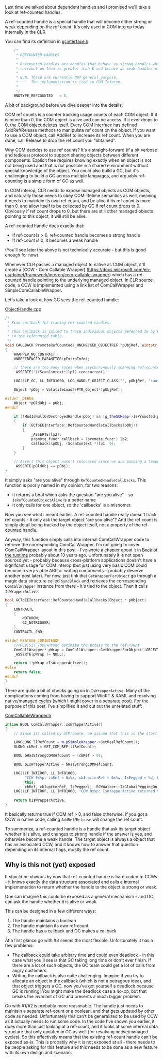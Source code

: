 
Last time we talked about dependent handles and I promised we'll take a look at ref-counted handles. 

A ref-counted handle is a special handle that will become either strong or weak depending on the ref count. It's only used in COM interop today internally in the CLR. 

You can find its definition in [gcinterface.h](https://github.com/dotnet/coreclr/blob/dev/release/2.0.0/src/gc/gcinterface.h#L311-L321)

```c++
    /*
     * REFCOUNTED HANDLES
     *
     * Refcounted handles are handles that behave as strong handles while the
     * refcount on them is greater than 0 and behave as weak handles otherwise.
     *
     * N.B. These are currently NOT general purpose.
     *      The implementation is tied to COM Interop.
     *
     */
    HNDTYPE_REFCOUNTED   = 5,
```

A bit of background before we dive deeper into the details:

COM ref counts is a counter tracking usage counts of each COM object. If it is more than 0, the COM object is alive and can be access. If it ever drops to 0, the COM object deletes itself. Every COM interface has defined AddRef/Release methods to manipulate ref count on the object. If you want to use a COM object, call AddRef to increase its ref count. When you are done, call Release to drop the ref count you "obtained". 

Why COM decides to use ref counts? It's a straight-forward (if a bit verbose and tedious) protocol to support sharing objects between different components. Explicit free requires knowing exactly when an object is not not being used and that is not possible in a shared environment without special knowledge of the object. You could also build a GC, but it's challenging to build a GC across multiple languages, and arguably ref-counting is a simple form of GC as well.

In COM interop, CLR needs to expose managed objects as COM objects, and naturally those needs to obey COM lifetime semantics as well, meaning it needs to maintain its own ref count, and be alive if its ref count is more than 0, and allow itself to be collected by GC if ref count drops to 0. Obviously if ref count drops to 0, but there are still other managed objects pointing to this object, it will still be alive. 

A ref-counted handle does exactly that: 
* If ref-count is > 0, ref-counted handle becomes a strong handle
* If ref-count is 0, it becomes a weak handle

(You'll see later the above is not technically accurate - but this is good enough for now)

Whenever CLR passes a managed object to native as COM object, it'll create a [CCW - Com Callable Wrapper] (https://docs.microsoft.com/en-us/dotnet/framework/interop/com-callable-wrapper) which has a ref-counted handle pointing to the underlying managed object. In CLR source code, a CCW is implemented using a link list of ComCallWrapper and SimpleComCallableWrapper.

Let's take a look at how GC sees the ref-counted handle:

[ObjectHandle.cpp](https://github.com/dotnet/coreclr/blob/dev/release/2.0.0/src/gc/objecthandle.cpp#L77-L113)

```c++
/*
 * Scan callback for tracing ref-counted handles.
 *
 * This callback is called to trace individual objects referred to by handles
 * in the refcounted table.
 */
void CALLBACK PromoteRefCounted(_UNCHECKED_OBJECTREF *pObjRef, uintptr_t *pExtraInfo, uintptr_t lp1, uintptr_t lp2)
{
    WRAPPER_NO_CONTRACT;
    UNREFERENCED_PARAMETER(pExtraInfo);

    // there are too many races when asychnronously scanning ref-counted handles so we no longer support it
    _ASSERTE(!((ScanContext*)lp1)->concurrent);

    LOG((LF_GC, LL_INFO1000, LOG_HANDLE_OBJECT_CLASS("", pObjRef, "causes promotion of ", *pObjRef)));

    Object *pObj = VolatileLoad((PTR_Object*)pObjRef);

#ifdef _DEBUG
    Object *pOldObj = pObj;
#endif

    if (!HndIsNullOrDestroyedHandle(pObj) && !g_theGCHeap->IsPromoted(pObj))
    {
        if (GCToEEInterface::RefCountedHandleCallbacks(pObj))
        {
            _ASSERTE(lp2);
            promote_func* callback = (promote_func*) lp2;
            callback(&pObj, (ScanContext *)lp1, 0);
        }
    }
    
    // Assert this object wasn't relocated since we are passing a temporary object's address.
    _ASSERTE(pOldObj == pObj);
}
```

It simply asks "are you alive" through `RefCountedHandleCallbacks`. This function is poorly named in my opinion, for two reasons:
* It returns a bool which asks the question "are you alive" - so `IsRefCountedObjectAlive` is a better name
* It only calls for one object, so the 'callbacks' is a misnomer.

Now you see what I meant earlier. A ref-counted handle really doesn't track ref counts - it only ask the target object "are you alive"? And the ref count is simply detail being tracked by the object itself, not a property of the ref-counted handle.

Anyway, this function simply calls into internal ComCallWrapper code to retrieve the corresponding ComCallWrapper. 
I'm not going to cover ComCallWrapper layout in this post - I've wrote a chapter about it in [Book of the runtime](https://github.com/dotnet/coreclr/blob/master/Documentation/botr/README.md) probably about 10 years ago. Unfortunately it is not open sourced yet - probably because cross-platform applications doesn't have a signifcant usage for COM interop (but just using very basic COM could become a very viable ABI for writing components - probably deserve another post later). For now, just tink that `GetWrapperForObject` go through a magic data structure called `SyncBlock` and retrieves the corresponding `ComCallWrapper` instance from there - it's tied to the object. Then it calls `IsWrapperActive`:

```c++
bool GCToEEInterface::RefCountedHandleCallbacks(Object * pObject)
{
    CONTRACTL
    {
        NOTHROW;
        GC_NOTRIGGER;
    }
    CONTRACTL_END;

#ifdef FEATURE_COMINTEROP
    //<REVISIT_TODO>@todo optimize the access to the ref-count
    ComCallWrapper* pWrap = ComCallWrapper::GetWrapperForObject((OBJECTREF)pObject);
    _ASSERTE(pWrap != NULL);

    return !!pWrap->IsWrapperActive();
#else
    return false;
#endif
}
```

There are quite a bit of checks going on in `IsWrapperActive`. Many of the complications coming from having to support WinRT & XAML and resolving native/managed cycles (which I might cover in a separate post). For the purpose of this post, I've simplified it and cut out the unrelated stuff:

[ComCallableWrapper.h](https://github.com/dotnet/coreclr/blob/dev/release/2.0.0/src/vm/comcallablewrapper.h#L2645-L2680)

```c++
inline BOOL ComCallWrapper::IsWrapperActive()
{
    // Since its called by GCPromote, we assume that this is the start wrapper

    LONGLONG llRefCount = m_pSimpleWrapper->GetRealRefCount();
    ULONG cbRef = GET_COM_REF(llRefCount);

    BOOL bHasStrongCOMRefCount = (cbRef > 0);

    BOOL bIsWrapperActive = bHasStrongCOMRefCount;

    LOG((LF_INTEROP, LL_INFO1000, 
         "CCW 0x%p: cbRef = 0x%x, cbJupiterRef = 0x%x, IsPegged = %d, GlobalPegging = %d, IsHandleWeak = %d\n", 
         this, 
         cbRef, cbJupiterRef, IsPegged(), RCWWalker::IsGlobalPeggingOn(), IsHandleWeak()));
    LOG((LF_INTEROP, LL_INFO1000, "CCW 0x%p: IsWrapperActive returned %d\n", this, bIsWrapperActive));
    
    return bIsWrapperActive;    
}  
```

It basically returns true if COM ref > 0, and false otherwise. If you got a CCW in native code, calling `AddRef`/`Release` will change the ref count.

To summerize, a ref-counted handle is a handle that ask its target object whether it is alive, and changes to strong handle if the answer is yes, and otherwise become a weak handle. The target object is always a object that has an associated CCW, and it knows how to answer that question depending on its internal flags, mostly the ref count.

## Why is this not (yet) exposed

It should be obvious by now that ref-counted handle is hard coded to CCWs - it knows exactly the data structure associated and calls a internal implementation to return whether the handle to the object is strong or weak. 

One can imagine this could be exposed as a general mechanism - and GC can ask the handle whether it is alive or weak.

This can be designed in a few different ways:
1. The handle maintains a boolean
2. The handle maintain its own ref-count
3. The handle has a callback and GC makes a callback

At a first glance go with #3 seems the most flexible. Unfortunately it has a few problems:
* The callback could take arbitary time and could even deadlock - in this case what you'll see is that GC taking long time or don't ever finish. If there are a lot of such objects, the GC team could get a lot of calls from angry customers.
* Writing the callback is also quite challenging. Imagine if you try to allocate an object in the callback (which is not a outragous idea), and that object triggers a GC, now you've got yourself a deadlock because GC is running! You might make the deadlock case a no-op, but that breaks the invariant of GC and presents a much bigger problem.

Go with #1/#2 is probably more reasonable. The handle just needs to maintain a separate ref-count or a boolean, and that gets updated by other code as needed. Unfortunately this can't be generalized to be used by CCW as it actually needs to run some code. In the code I've shown you earlier, it does more than just looking at a ref-count, and it looks at some internal data structure that only updated in GC as well (for resolving native/managed cycles). So this effectively means that the existing ref-count handle can't be exposed as-is. This is probably why it is not exposed at all - there needs to be people asking for this feature and this needs to be done as a new feature with its own design and scenario.

